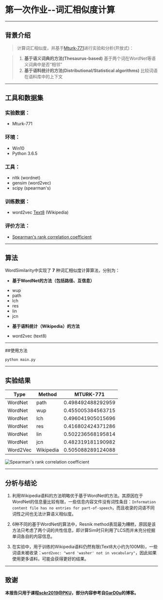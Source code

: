 ﻿# 第一次作业--词汇相似度计算


----------


## 背景介绍

> 计算词汇相似度，并基于[Mturk-771][1]进行实验和分析(开放式)：

> 1. **基于语义词典的方法(Thesaurus-based)**
>    基于两个词在WordNet等语义词典中是否“相邻”
> 2. **基于语料统计的方法(Distributional/Statistical algorithms)**
>    比较词语在语料库中的上下文


----------


## 工具和数据集

### 实验数据：

* Mturk-771

### 环境：

 - Win10
 - Python 3.6.5

### 工具：

* nltk (wordnet)
* gensim (word2vec)
* scipy (spearman's)


### 训练数据：

* word2vec [Text8][2] (Wikipedia)

### 评价方法：

* [Spearman's rank correlation coefficient][3]


----------


## 算法
WordSimilarity中实现了 **7** 种词汇相似度计算算法，分别为：

* **基于WordNet的方法（包括路径、互信息）**
 - wup
 - path
 - lch
 - res
 - lin
 - jcn
* **基于语料统计（Wikipedia）的方法**
 - word2vec (text8)


----------

##使用方法

    python main.py


----------


## 实验结果
|Type|Method|MTURK-771|
|----|------|----|
|WordNet|path|0.498492488292959|
|WordNet|wup|0.455005384563715|
|WordNet|lch|0.496041905015696|
|WordNet|res|0.416802424371286|
|WordNet|lin|0.502236568195814|
|WordNet|jcn|0.482319181190982|
|Word2Vec|Wikipedia|0.505088289124088|


![Spearman's rank correlation coefficient](http://sowcar.com/t6/689/1553408315x986907142.png)


----------


## 分析与结论
1. 利用Wikipedia语料的方法明略优于基于WordNet的方法。其原因在于WordNet的信息量比较有限，一些信息内容文件没有词性条目：`Information content file has no entries for part-of-speech`，而且收录的词语不同词性之间也无法计算语义相似度。

2. 6种不同的基于WordNet的算法中，Resnik method表现最为糟糕，原因是该方法只考虑了两个词的共性信息，即计算Sim时只利用了LCS而并未充分挖掘单词各自的内容信息。

3. 在实验中，用于训练的Wikipedia语料仍然有限(Text8大小约为100MB)，一些词语未被收录：`word2vec: "word 'washer' not in vocabulary"`，因此如果使用更多语料，可能会获得更好的结果。


----------


## 致谢
**本报告只用于课程[sckr2019@PKU][4]，部分内容参考自[GarD0u][5]的博客。**


  [1]: http://www2.mta.ac.il/~gideon/mturk771.html
  [2]: http://mattmahoney.net/dc/text8.zip
  [3]: https://docs.scipy.org/doc/scipy/reference/generated/scipy.stats.spearmanr.html
  [4]: http://59.108.48.12/lcwm/course/sckr2019/
  [5]: https://blog.csdn.net/Garfy_/article/details/68485604
